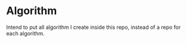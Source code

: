 # Algorithm
Intend to put all algorithm I create inside this repo, instead of a repo for each algorithm.